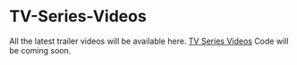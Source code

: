# TV-Series-Videos
All the latest trailer videos will be available here. <a href="https://metavideos.com/trailers">TV Series Videos</a>
Code will be coming soon.
